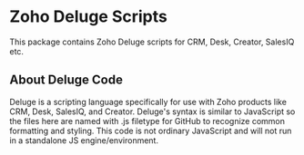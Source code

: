 # Zoho Deluge Scripts
This package contains Zoho Deluge scripts for CRM, Desk, Creator, SalesIQ etc.

## About Deluge Code
Deluge is a scripting language specifically for use with Zoho products like CRM, Desk, SalesIQ, and Creator. Deluge's syntax is similar to JavaScript so the files here are named with .js filetype for GitHub to recognize common formatting and styling. This code is not ordinary JavaScript and will not run in a standalone JS engine/environment.
